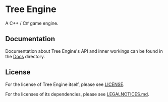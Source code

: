 # Tree Engine

A C++ / C# game engine.

## Documentation

Documentation about Tree Engine's API and inner workings can be found in the [Docs](/Docs/) directory.

## License

For the license of Tree Engine itself, please see [LICENSE](/LICENSE).

For the licenses of its dependencies, please see [LEGALNOTICES.md](/LEGALNOTICES.md).
